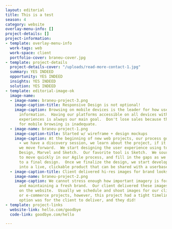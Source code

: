 ```yaml
---
layout: editorial
title: This is a test
season: 4
category: website
overlay-menu-info: []
project-details: []
project-information:
- template: overlay-menu-info
  work-tags: web
  work-space: client
  portfolio-cover: braneu-cover.jpg
- template: project-details
  project-details-cover: "/uploads/read-more-contact-1.jpg"
  summary: YES INDEED
  opportunity: YES INDEED
  insights: YES INDEED
  solution: YES INDEED
- template: editorial-image-ok
  image-name:
  - image-name: braneu-project-3.png
    image-caption-title: Responsive Design is not optional!
    image-caption: Browsing on mobile devices is the leader for how users are consuming
      information.  Having our platforms accessible on all devices with simple user
      experiences is always our main goal.  Don't lose sales because the user experience
      for mobile browsing is inadequate.
  - image-name: braneu-project-1.png
    image-caption-title: Started w/ wireframe + design mockups
    image-caption: At the beginning of new web projects, our process goes like this
      - we have a discovery session, we learn about the project, if it’s a good fit,
      we move forward.  We start designing the user experience using tools like Adobe
      Design, Marvel and Sketch.  Our favorite tool is Sketch.  We source stock photography
      to move quickly in our Agile process, and fill in the gaps as we get closer
      to a final design.  Once we finalize the design, we start developing the mockups
      into a live, clickable product that can be shared with a userbase.
  - image-caption-title: Client delivered hi-res images for brand looks
    image-name: braneu-project-2.png
    image-caption: We cannot stress enough how important imagery is for launching
      and maintaining a fresh brand.  Our client delivered these images to be used
      on the website.  Usually we schedule and shoot images for our clients with website
      or e-commerce projects, however, this project had a tight timeline and the best
      option was for the client to deliver, and they did!
- template: project-links
  website-link: hello.com/goodbye
  code-link: goodbye.com/hello

---
```

